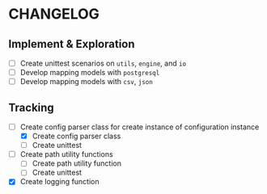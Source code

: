 CHANGELOG
=========

Implement & Exploration
-----------------------

- [ ] Create unittest scenarios on `utils`, `engine`, and `io`
- [ ] Develop mapping models with `postgresql`
- [ ] Develop mapping models with `csv`, `json`

Tracking
--------

- [ ] Create config parser class for create instance of configuration instance
  - [x] Create config parser class
  - [ ] Create unittest
    
- [ ] Create path utility functions 
  - [ ] Create path utility function
  - [ ] Create unittest
    
- [x] Create logging function